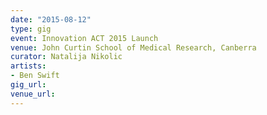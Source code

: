 ```yaml
---
date: "2015-08-12"
type: gig
event: Innovation ACT 2015 Launch
venue: John Curtin School of Medical Research, Canberra
curator: Natalija Nikolic
artists:
- Ben Swift
gig_url: 
venue_url: 
---
```

